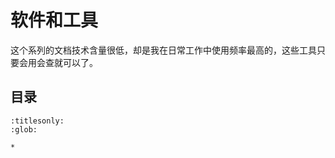 # 软件和工具

这个系列的文档技术含量很低，却是我在日常工作中使用频率最高的，这些工具只要会用会查就可以了。

## 目录

```{toctree}
:titlesonly:
:glob:

*
```
